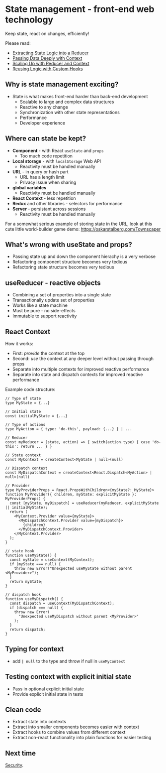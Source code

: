 # State management - front-end web technology

Keep state, react on changes, efficiently!

Please read:

- [Extracting State Logic into a Reducer](https://react.dev/learn/extracting-state-logic-into-a-reducer)
- [Passing Data Deeply with Context](https://react.dev/learn/passing-data-deeply-with-context)
- [Scaling Up with Reducer and Context](https://react.dev/learn/scaling-up-with-reducer-and-context)
- [Reusing Logic with Custom Hooks](https://react.dev/learn/reusing-logic-with-custom-hooks)

## Why is state management exciting?

- State is what makes front-end harder than back-end development
  - Scalable to large and complex data structures
  - Reactive to any change
  - Synchronization with other state representations
  - Performance
  - Developer experience

## Where can state be kept?

- **Component** - with React `useState` and `props`
  - Too much code repetition
- **Local storage** - with `localStorage` Web API
  - Reactivity must be handled manually
- **URL** - in query or hash part
  - URL has a length limit
  - Privacy issue when sharing
- **global variables**
  - Reactivity must be handled manually
- **React Context** - less repetition
- **Redux** and other libraries - selectors for performance
- **Server** - persistant across sessions
  - Reactivity must be handled manually

For a somewhat serious example of storing state in the URL, look at this cute little world-builder game demo: https://oskarstalberg.com/Townscaper

## What's wrong with useState and props?

- Passing state up and down the component hierachy is a very verbose
- Refactoring component structure becomes very tedious
- Refactoring state structure becomes very tedious

## useReducer - reactive objects

- Combining a set of properties into a single state
- Transactionally update set of properties
- Works like a state machine
- Must be pure - no side-effects
- Immutable to support reactivity

## React Context

How it works:

- First: _provide_ the context at the top
- Second: _use_ the context at any deeper level without passing through props
- Separate into multiple contexts for improved reactive performance
- Separate into state and dispatch contexts for improved reactive performance

Example code structure:

```tsx
// Type of state
type MyState = {...}

// Initial state
const initialMyState = {...}

// Type of actions
type MyAction = { type: 'do-this', payload: {...} } | ...

// Reducer
const myReducer = (state, action) => { switch(action.type) { case 'do-this': return ... } }

// State context
const MyContext = createContext<MyState | null>(null)

// Dispatch context
const MyDispatchContext = createContext<React.Dispatch<MyAction> | null>(null)

// Provider
type MyProviderProps = React.PropsWithChildren<{myState?: MyState}>
function MyProvider({ children, myState: explicitMyState }: MyProviderProps) {
  const [myState, myDispatch] = useReducer(myReducer, explicitMyState || initialMyState);
  return (
    <MyContext.Provider value={myState}>
      <MyDispatchContext.Provider value={myDispatch}>
        {children}
      </MyDispatchContext.Provider>
    </MyContext.Provider>
  );
}

// state hook
function useMyState() {
  const myState = useContext(MyContext);
  if (myState === null) {
    throw new Error("Unexpected useMyState without parent <MyProvider>");
  }
  return myState;
}

// dispatch hook
function useMyDispatch() {
  const dispatch = useContext(MyDispatchContext);
  if (dispatch === null) {
    throw new Error(
      "Unexpected useMyDispatch without parent <MyProvider>"
    );
  }
  return dispatch;
}
```

## Typing for context

- add `| null` to the type and throw if null in `useMyContext`

## Testing context with explicit initial state

- Pass in optional explicit initial state
- Provide explicit initial state in tests

## Clean code

- Extract state into contexts
- Extract into smaller components becomes easier with context
- Extract hooks to combine values from different context
- Extract non-react functionality into plain functions for easier testing

## Next time

[Security](../11-security/).
